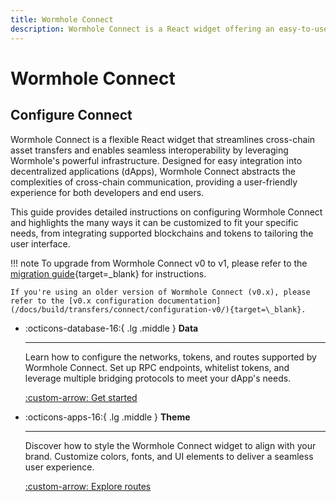 ```yaml
---
title: Wormhole Connect
description: Wormhole Connect is a React widget offering an easy-to-use interface to facilitate cross-chain asset transfers via Wormhole directly in a web application.
---
```


# Wormhole Connect

## Configure Connect

Wormhole Connect is a flexible React widget that streamlines cross-chain asset transfers and enables seamless interoperability by leveraging Wormhole's powerful infrastructure. Designed for easy integration into decentralized applications (dApps), Wormhole Connect abstracts the complexities of cross-chain communication, providing a user-friendly experience for both developers and end users.

This guide provides detailed instructions on configuring Wormhole Connect and highlights the many ways it can be customized to fit your specific needs, from integrating supported blockchains and tokens to tailoring the user interface.

!!! note
    To upgrade from Wormhole Connect v0 to v1, please refer to the [migration guide](/docs/build/transfers/connect/upgrade/){target=\_blank} for instructions.

    If you're using an older version of Wormhole Connect (v0.x), please refer to the [v0.x configuration documentation](/docs/build/transfers/connect/configuration-v0/){target=\_blank}.

<div class="grid cards" markdown>

-   :octicons-database-16:{ .lg .middle } **Data**

    ---

    Learn how to configure the networks, tokens, and routes supported by Wormhole Connect. Set up RPC endpoints, whitelist tokens, and leverage multiple bridging protocols to meet your dApp's needs.


    [:custom-arrow: Get started](/docs/build/transfers/connect/configuration/configure-data/)

-   :octicons-apps-16:{ .lg .middle } **Theme**

    ---

    Discover how to style the Wormhole Connect widget to align with your brand. Customize colors, fonts, and UI elements to deliver a seamless user experience.

    [:custom-arrow: Explore routes](/docs/build/transfers/connect/configuration/configure-theme/)

</div>
